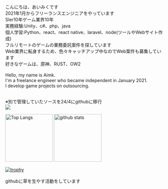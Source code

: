 こんにちは、あいみくです<br />
2021年1月からフリーランスエンジニアをやっています<br />
SIer10年ゲーム業界10年<br />
実務経験:Unity、c#、php、java<br />
個人学習:Python、react、react native、laravel、node(ツールやWebサイト作成)<br />
フルリモートのゲームの業務委託案件を探しています<br />
Web業界に転身するため、色々キャッチアップ中なのでWeb案件も募集しています<br />
好きなゲームは、原神、RUST、OW2<br /><br />
Hello, my name is Aimk.<br />
I'm a freelance engineer who became independent in January 2021.<br />
I develop game projects on outsourcing.<br /><br />

※別で管理していたソースを24/4にgithubに移行<br />
![](https://github-profile-summary-cards.vercel.app/api/cards/profile-details?username=aimkbiz&theme=2077)

<p align="left"> 
  <img alt="Top Langs" height="150px" src="https://github-readme-stats.vercel.app/api/top-langs/?username=aimkbiz&layout=compact&show_icons=true" />
  <img alt="github stats" height="150px" src="https://github-readme-stats.vercel.app/api?username=aimkbiz&theme=onedark&show_icons=ture" />
</p>

[![trophy](https://github-profile-trophy.vercel.app/?username=aimkbiz)](https://github.com/ryo-ma/github-profile-trophy)
<br /><br />
githubに草を生やす活動をしています<br />
<!--
**aimkbiz/aimkbiz** is a ✨ _special_ ✨ repository because its `README.md` (this file) appears on your GitHub profile.

Here are some ideas to get you started:

- 🔭 I’m currently working on ...
- 🌱 I’m currently learning ...
- 👯 I’m looking to collaborate on ...
- 🤔 I’m looking for help with ...
- 💬 Ask me about ...
- 📫 How to reach me: ...
- 😄 Pronouns: ...
- ⚡ Fun fact: ...
-->
